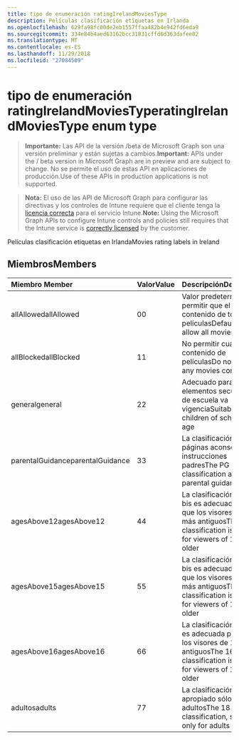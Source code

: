 ```yaml
---
title: tipo de enumeración ratingIrelandMoviesType
description: Películas clasificación etiquetas en Irlanda
ms.openlocfilehash: 629fa98fc00de2eb1557ffaa482b4e942fd6eda9
ms.sourcegitcommit: 334e84b4aed63162bcc31831cffd6d363dafee02
ms.translationtype: MT
ms.contentlocale: es-ES
ms.lasthandoff: 11/29/2018
ms.locfileid: "27084509"
---
```

# <a name="ratingirelandmoviestype-enum-type"></a><span data-ttu-id="b410d-103">tipo de enumeración ratingIrelandMoviesType</span><span class="sxs-lookup"><span data-stu-id="b410d-103">ratingIrelandMoviesType enum type</span></span>

> <span data-ttu-id="b410d-104">**Importante:** Las API de la versión /beta de Microsoft Graph son una versión preliminar y están sujetas a cambios.</span><span class="sxs-lookup"><span data-stu-id="b410d-104">**Important:** APIs under the / beta version in Microsoft Graph are in preview and are subject to change.</span></span> <span data-ttu-id="b410d-105">No se permite el uso de estas API en aplicaciones de producción.</span><span class="sxs-lookup"><span data-stu-id="b410d-105">Use of these APIs in production applications is not supported.</span></span>

> <span data-ttu-id="b410d-106">**Nota:** El uso de las API de Microsoft Graph para configurar las directivas y los controles de Intune requiere que el cliente tenga la [licencia correcta](https://go.microsoft.com/fwlink/?linkid=839381) para el servicio Intune.</span><span class="sxs-lookup"><span data-stu-id="b410d-106">**Note:** Using the Microsoft Graph APIs to configure Intune controls and policies still requires that the Intune service is [correctly licensed](https://go.microsoft.com/fwlink/?linkid=839381) by the customer.</span></span>

<span data-ttu-id="b410d-107">Películas clasificación etiquetas en Irlanda</span><span class="sxs-lookup"><span data-stu-id="b410d-107">Movies rating labels in Ireland</span></span>
## <a name="members"></a><span data-ttu-id="b410d-108">Miembros</span><span class="sxs-lookup"><span data-stu-id="b410d-108">Members</span></span>
|<span data-ttu-id="b410d-109">Miembro	</span><span class="sxs-lookup"><span data-stu-id="b410d-109">Member</span></span>|<span data-ttu-id="b410d-110">Valor</span><span class="sxs-lookup"><span data-stu-id="b410d-110">Value</span></span>|<span data-ttu-id="b410d-111">Descripción</span><span class="sxs-lookup"><span data-stu-id="b410d-111">Description</span></span>|
|:---|:---|:---|
|<span data-ttu-id="b410d-112">allAllowed</span><span class="sxs-lookup"><span data-stu-id="b410d-112">allAllowed</span></span>|<span data-ttu-id="b410d-113">0</span><span class="sxs-lookup"><span data-stu-id="b410d-113">0</span></span>|<span data-ttu-id="b410d-114">Valor predeterminado, permitir que el contenido de todas las películas</span><span class="sxs-lookup"><span data-stu-id="b410d-114">Default value, allow all movies content</span></span>|
|<span data-ttu-id="b410d-115">allBlocked</span><span class="sxs-lookup"><span data-stu-id="b410d-115">allBlocked</span></span>|<span data-ttu-id="b410d-116">1</span><span class="sxs-lookup"><span data-stu-id="b410d-116">1</span></span>|<span data-ttu-id="b410d-117">No permitir cualquier contenido de películas</span><span class="sxs-lookup"><span data-stu-id="b410d-117">Do not allow any movies content</span></span>|
|<span data-ttu-id="b410d-118">general</span><span class="sxs-lookup"><span data-stu-id="b410d-118">general</span></span>|<span data-ttu-id="b410d-119">2</span><span class="sxs-lookup"><span data-stu-id="b410d-119">2</span></span>|<span data-ttu-id="b410d-120">Adecuado para los elementos secundarios de escuela va vigencia</span><span class="sxs-lookup"><span data-stu-id="b410d-120">Suitable for children of school going age</span></span>|
|<span data-ttu-id="b410d-121">parentalGuidance</span><span class="sxs-lookup"><span data-stu-id="b410d-121">parentalGuidance</span></span>|<span data-ttu-id="b410d-122">3</span><span class="sxs-lookup"><span data-stu-id="b410d-122">3</span></span>|<span data-ttu-id="b410d-123">La clasificación de páginas aconseja instrucciones padres</span><span class="sxs-lookup"><span data-stu-id="b410d-123">The PG classification advises parental guidance</span></span>|
|<span data-ttu-id="b410d-124">agesAbove12</span><span class="sxs-lookup"><span data-stu-id="b410d-124">agesAbove12</span></span>|<span data-ttu-id="b410d-125">4</span><span class="sxs-lookup"><span data-stu-id="b410d-125">4</span></span>|<span data-ttu-id="b410d-126">La clasificación de 12 bis es adecuada para que los visores de 12 o más antiguos</span><span class="sxs-lookup"><span data-stu-id="b410d-126">The 12A classification is suitable for viewers of 12 or older</span></span>|
|<span data-ttu-id="b410d-127">agesAbove15</span><span class="sxs-lookup"><span data-stu-id="b410d-127">agesAbove15</span></span>|<span data-ttu-id="b410d-128">5</span><span class="sxs-lookup"><span data-stu-id="b410d-128">5</span></span>|<span data-ttu-id="b410d-129">La clasificación de 15 bis es adecuada para que los visores de 15 o más antiguos</span><span class="sxs-lookup"><span data-stu-id="b410d-129">The 15A classification is suitable for viewers of 15 or older</span></span>|
|<span data-ttu-id="b410d-130">agesAbove16</span><span class="sxs-lookup"><span data-stu-id="b410d-130">agesAbove16</span></span>|<span data-ttu-id="b410d-131">6</span><span class="sxs-lookup"><span data-stu-id="b410d-131">6</span></span>|<span data-ttu-id="b410d-132">La clasificación de 16 es adecuada para que los visores de 16 o más antiguos</span><span class="sxs-lookup"><span data-stu-id="b410d-132">The 16 classification is suitable for viewers of 16 or older</span></span>|
|<span data-ttu-id="b410d-133">adultos</span><span class="sxs-lookup"><span data-stu-id="b410d-133">adults</span></span>|<span data-ttu-id="b410d-134">7</span><span class="sxs-lookup"><span data-stu-id="b410d-134">7</span></span>|<span data-ttu-id="b410d-135">La clasificación de 18, apropiado sólo para adultos</span><span class="sxs-lookup"><span data-stu-id="b410d-135">The 18 classification, suitable only for adults</span></span>|





